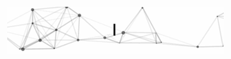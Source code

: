 [<img src="https://github.com/blakeben/blakeben/blob/46f4f8ecaf0f9e6fa04021fab137c39a56f3d16b/intro3.gif" alt="👋 Hello! (github.com/blakeben(ben blake|benblake.dev)" title="👋 Hello! (github.com/blakeben(ben blake|benblake.dev)"/>](https://www.benblake.dev)
